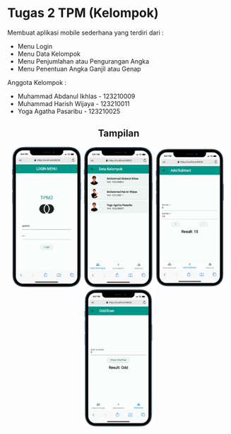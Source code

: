 # Tugas 2 TPM (Kelompok)

Membuat aplikasi mobile sederhana yang terdiri dari :
- Menu Login
- Menu Data Kelompok
- Menu Penjumlahan atau Pengurangan Angka
- Menu Penentuan Angka Ganjil atau Genap

Anggota Kelompok :

- Muhammad Abdanul Ikhlas - 123210009
- Muhammad Harish Wijaya - 123210011
- Yoga Agatha Pasaribu - 123210025

<h2 align="center">Tampilan</h2>
<p align="center">
    <img src="https://github.com/AbdanulIkhlas/tugas2_tpm_kelompok/blob/main/docs/image1.png" alt="Banner" width="157">
    <img src="https://github.com/AbdanulIkhlas/tugas2_tpm_kelompok/blob/main/docs/image2.png" alt="Banner" width="160">
    <img src="https://github.com/AbdanulIkhlas/tugas2_tpm_kelompok/blob/main/docs/image3.png" alt="Banner" width="160">
    <img src="https://github.com/AbdanulIkhlas/tugas2_tpm_kelompok/blob/main/docs/image4.png" alt="Banner" width="162">
</p>
